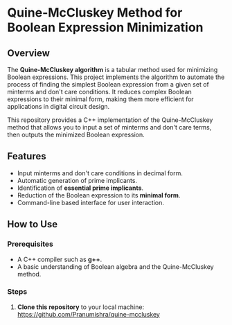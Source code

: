 # Quine-McCluskey Method for Boolean Expression Minimization

## Overview
The **Quine-McCluskey algorithm** is a tabular method used for minimizing Boolean expressions. This project implements the algorithm to automate the process of finding the simplest Boolean expression from a given set of minterms and don't care conditions. It reduces complex Boolean expressions to their minimal form, making them more efficient for applications in digital circuit design.

This repository provides a C++ implementation of the Quine-McCluskey method that allows you to input a set of minterms and don't care terms, then outputs the minimized Boolean expression.

## Features
- Input minterms and don't care conditions in decimal form.
- Automatic generation of prime implicants.
- Identification of **essential prime implicants**.
- Reduction of the Boolean expression to its **minimal form**.
- Command-line based interface for user interaction.

## How to Use

### Prerequisites
- A C++ compiler such as **g++**.
- A basic understanding of Boolean algebra and the Quine-McCluskey method.

### Steps

1. **Clone this repository** to your local machine:
   https://github.com/Pranumishra/quine-mccluskey

